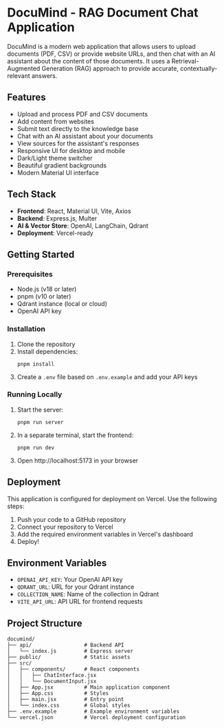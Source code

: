 # DocuMind - RAG Document Chat Application

DocuMind is a modern web application that allows users to upload documents (PDF, CSV) or provide website URLs, and then chat with an AI assistant about the content of those documents. It uses a Retrieval-Augmented Generation (RAG) approach to provide accurate, contextually-relevant answers.

## Features

- Upload and process PDF and CSV documents
- Add content from websites
- Submit text directly to the knowledge base
- Chat with an AI assistant about your documents
- View sources for the assistant's responses
- Responsive UI for desktop and mobile
- Dark/Light theme switcher
- Beautiful gradient backgrounds
- Modern Material UI interface

## Tech Stack

- **Frontend**: React, Material UI, Vite, Axios
- **Backend**: Express.js, Multer
- **AI & Vector Store**: OpenAI, LangChain, Qdrant
- **Deployment**: Vercel-ready

## Getting Started

### Prerequisites

- Node.js (v18 or later)
- pnpm (v10 or later)
- Qdrant instance (local or cloud)
- OpenAI API key

### Installation

1. Clone the repository
2. Install dependencies:
   ```
   pnpm install
   ```
3. Create a `.env` file based on `.env.example` and add your API keys

### Running Locally

1. Start the server:
   ```
   pnpm run server
   ```
2. In a separate terminal, start the frontend:
   ```
   pnpm run dev
   ```
3. Open http://localhost:5173 in your browser

## Deployment

This application is configured for deployment on Vercel. Use the following steps:

1. Push your code to a GitHub repository
2. Connect your repository to Vercel
3. Add the required environment variables in Vercel's dashboard
4. Deploy!

## Environment Variables

- `OPENAI_API_KEY`: Your OpenAI API key
- `QDRANT_URL`: URL for your Qdrant instance
- `COLLECTION_NAME`: Name of the collection in Qdrant
- `VITE_API_URL`: API URL for frontend requests

## Project Structure

```
documind/
├── api/                 # Backend API
│   └── index.js         # Express server
├── public/              # Static assets
├── src/
│   ├── components/      # React components
│   │   ├── ChatInterface.jsx
│   │   └── DocumentInput.jsx
│   ├── App.jsx          # Main application component
│   ├── App.css          # Styles
│   ├── main.jsx         # Entry point
│   └── index.css        # Global styles
├── .env.example         # Example environment variables
└── vercel.json          # Vercel deployment configuration
```
